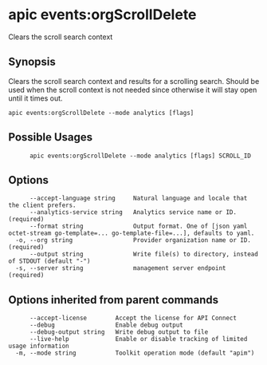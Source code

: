 # apic events:orgScrollDelete

Clears the scroll search context

## Synopsis

Clears the scroll search context and results for a scrolling search. Should be used when the scroll context is not needed since otherwise it will stay open until it times out.

```
apic events:orgScrollDelete --mode analytics [flags]
```

## Possible Usages

```
      apic events:orgScrollDelete --mode analytics [flags] SCROLL_ID
```

## Options

```
      --accept-language string     Natural language and locale that the client prefers.
      --analytics-service string   Analytics service name or ID. (required)
      --format string              Output format. One of [json yaml octet-stream go-template=... go-template-file=...], defaults to yaml.
  -o, --org string                 Provider organization name or ID. (required)
      --output string              Write file(s) to directory, instead of STDOUT (default "-")
  -s, --server string              management server endpoint (required)
```

## Options inherited from parent commands

```
      --accept-license        Accept the license for API Connect
      --debug                 Enable debug output
      --debug-output string   Write debug output to file
      --live-help             Enable or disable tracking of limited usage information
  -m, --mode string           Toolkit operation mode (default "apim")
```
